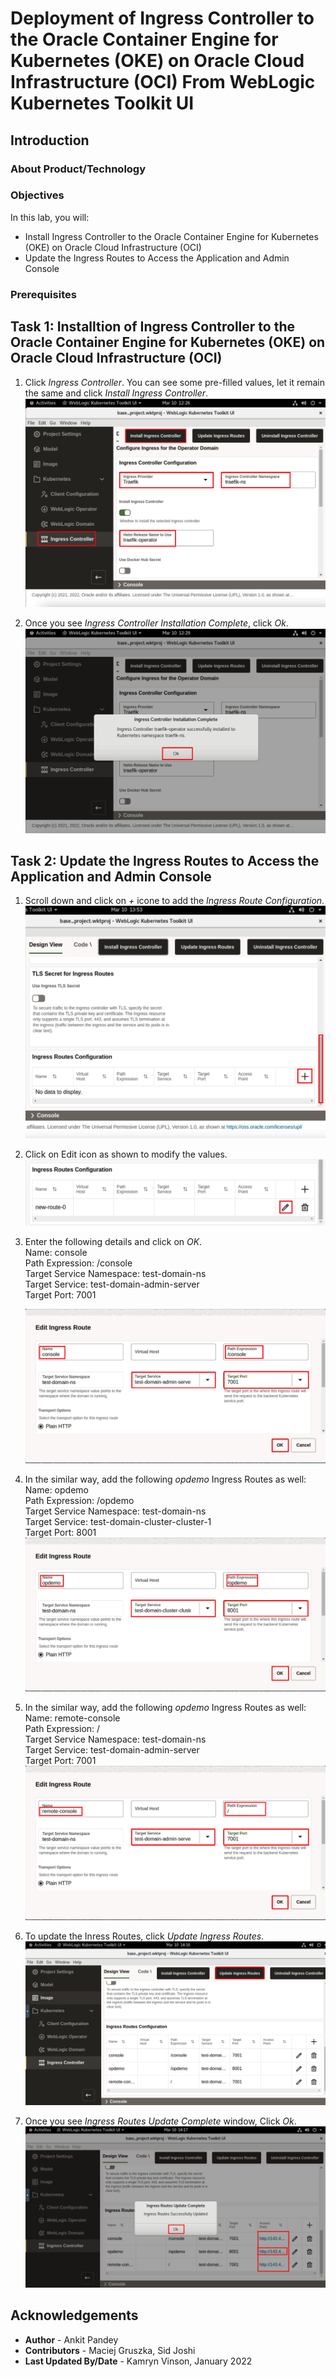 # Deployment of Ingress Controller to the Oracle Container Engine for Kubernetes (OKE) on Oracle Cloud Infrastructure (OCI) From WebLogic Kubernetes Toolkit UI

## Introduction



### About Product/Technology



### Objectives

In this lab, you will:

* Install Ingress Controller to the Oracle Container Engine for Kubernetes (OKE) on Oracle Cloud Infrastructure (OCI)
* Update the Ingress Routes to Access the Application and Admin Console

### Prerequisites



## Task 1: Installtion of Ingress Controller to the Oracle Container Engine for Kubernetes (OKE) on Oracle Cloud Infrastructure (OCI)

1. Click *Ingress Controller*. You can see some pre-filled values, let it remain the same and click *Install Ingress Controller*.
    ![Install Ingress Controller](images/InstallIngressController.png)

2. Once you see *Ingress Controller Installation Complete*, click *Ok*.
    ![Ingress Controller Installed](images/IngressControllerInstalled.png)


## Task 2: Update the Ingress Routes to Access the Application and Admin Console

1. Scroll down and click on *+* icone to add the *Ingress Route Configuration*. 
    ![Add Ingress Routes](images/AddIngressRoutes.png)

2. Click on Edit icon as shown to modify the values.
    ![Edit Ingress](images/EditIngress.png)

3. Enter the following details and click on *OK*.<br>
        Name: console<br> 
        Path Expression: /console<br>
        Target Service Namespace: test-domain-ns<br>
        Target Service: test-domain-admin-server<br>
        Target Port: 7001<br>

    ![Console Ingress](images/ConsoleIngress.png)


4. In the similar way, add the following *opdemo* Ingress Routes as well:<br>
        Name: opdemo<br>
        Path Expression: /opdemo<br>
        Target Service Namespace: test-domain-ns<br>
        Target Service: test-domain-cluster-cluster-1 <br>
        Target Port: 8001<br>
    ![Opdemo Ingress](images/OpdemoIngress.png)

5. In the similar way, add the following *opdemo* Ingress Routes as well:<br>
        Name: remote-console<br>
        Path Expression: / <br>
        Target Service Namespace: test-domain-ns<br>
        Target Service: test-domain-admin-server<br>
        Target Port: 7001<br>
        ![Remote Console Ingress](images/RemoteConsoleIngress.png)

6. To update the Inress Routes, click *Update Ingress Routes*.
    ![Update Ingress Routes](images/UpdateIngressRoutes.png)

7. Once you see *Ingress Routes Update Complete* window, Click *Ok*.
    ![Update Ingress Complete](images/UpdateIngressComplete.png)

## Acknowledgements

* **Author** -  Ankit Pandey
* **Contributors** - Maciej Gruszka, Sid Joshi
* **Last Updated By/Date** - Kamryn Vinson, January 2022
